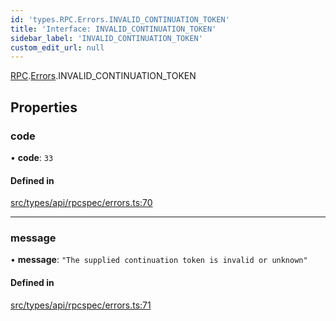 ```yaml
---
id: 'types.RPC.Errors.INVALID_CONTINUATION_TOKEN'
title: 'Interface: INVALID_CONTINUATION_TOKEN'
sidebar_label: 'INVALID_CONTINUATION_TOKEN'
custom_edit_url: null
---
```


[RPC](../namespaces/types.RPC.md).[Errors](../namespaces/types.RPC.Errors.md).INVALID_CONTINUATION_TOKEN

## Properties

### code

• **code**: `33`

#### Defined in

[src/types/api/rpcspec/errors.ts:70](https://github.com/starknet-io/starknet.js/blob/v5.29.0/src/types/api/rpcspec/errors.ts#L70)

---

### message

• **message**: `"The supplied continuation token is invalid or unknown"`

#### Defined in

[src/types/api/rpcspec/errors.ts:71](https://github.com/starknet-io/starknet.js/blob/v5.29.0/src/types/api/rpcspec/errors.ts#L71)
